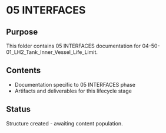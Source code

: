 # 05 INTERFACES

## Purpose
This folder contains 05 INTERFACES documentation for 04-50-01_LH2_Tank_Inner_Vessel_Life_Limit.

## Contents
- Documentation specific to 05 INTERFACES phase
- Artifacts and deliverables for this lifecycle stage

## Status
Structure created - awaiting content population.
